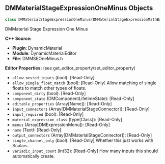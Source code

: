 ## DMMaterialStageExpressionOneMinus Objects

```python
class DMMaterialStageExpressionOneMinus(DMMaterialStageExpressionMathBase)
```

DMMaterial Stage Expression One Minus

**C++ Source:**

- **Plugin**: DynamicMaterial
- **Module**: DynamicMaterialEditor
- **File**: DMMSEOneMinus.h

**Editor Properties:** (see get_editor_property/set_editor_property)

- ``allow_nested_inputs`` (bool):  [Read-Only]
- ``allow_single_float_match`` (bool):  [Read-Only] Allow matching of single floats to match other types of floats.
- ``component_dirty`` (bool):  [Read-Only]
- ``component_state`` (DMComponentLifetimeState):  [Read-Only]
- ``editable_properties`` (Array[Name]):  [Read-Only]
- ``input_connectors`` (Array[DMMaterialStageConnector]):  [Read-Only]
- ``input_required`` (bool):  [Read-Only]
- ``material_expression_class`` (type(Class)):  [Read-Only]
- ``menus`` (Array[DMExpressionMenu]):  [Read-Only]
- ``name`` (Text):  [Read-Only]
- ``output_connectors`` (Array[DMMaterialStageConnector]):  [Read-Only]
- ``single_channel_only`` (bool):  [Read-Only] Whether this just works with Scalars.
- ``variadic_input_count`` (int32):  [Read-Only] How many inputs this should automatically create.

<a id="unreal.DMMaterialStageExpressionPanner"></a>